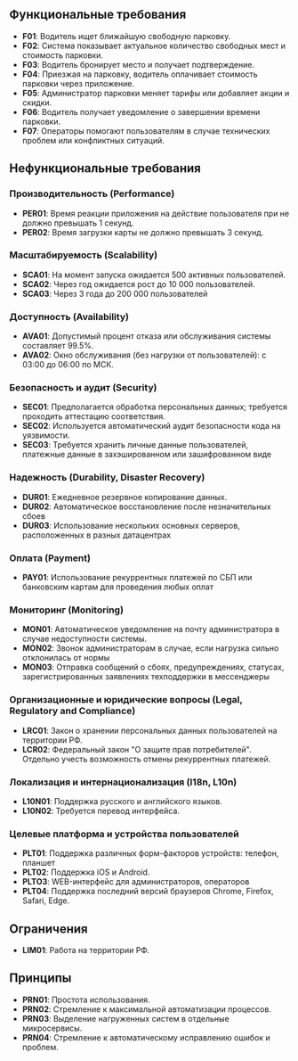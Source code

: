 ## Функциональные требования
- **F01**: Водитель ищет ближайшую свободную парковку.
- **F02**: Система показывает актуальное количество свободных мест и стоимость парковки.
- **F03**: Водитель бронирует место и получает подтверждение.
- **F04**: Приезжая на парковку, водитель оплачивает стоимость парковки через приложение.
- **F05**: Администратор парковки меняет тарифы или добавляет акции и скидки.
- **F06**: Водитель получает уведомление о завершении времени парковки.
- **F07**: Операторы помогают пользователям в случае технических проблем или конфликтных ситуаций.

## Нефункциональные требования

### Производительность (Performance)

- **PER01**: Время реакции приложения на действие пользователя при не должно превышать 1 секунд.
- **PER02**: Время загрузки карты не должно превышать 3 секунд.

### Масштабируемость (Scalability)

- **SCA01**: На момент запуска ожидается 500 активных пользователей.
- **SCA02**: Через год ожидается рост до 10 000 пользователей.
- **SCA03**: Через 3 года до 200 000 пользователей

### Доступность (Availability)

- **AVA01**: Допустимый процент отказа или обслуживания системы составляет 99.5%.
- **AVA02**: Окно обслуживания (без нагрузки от пользователей): с 03:00 до 06:00 по МСК.

### Безопасность и аудит (Security)

- **SEC01**: Предполагается обработка персональных данных; требуется проходить аттестацию соответствия.
- **SEC02**: Используется автоматический аудит безопасности кода на уязвимости.
- **SEC03**: Требуется хранить личные данные пользователей, платежные данные в захэшированном или зашифрованном виде


### Надежность (Durability, Disaster Recovery)

- **DUR01**: Ежедневное резервное копирование данных.
- **DUR02**: Автоматическое восстановление после незначительных сбоев
- **DUR03**: Использование нескольких основных серверов, расположенных в разных датацентрах

### Оплата (Payment)
- **PAY01**: Использование рекуррентных платежей по СБП или банковским картам для проведения любых оплат

### Мониторинг (Monitoring)

- **MON01**: Автоматическое уведомление на почту администратора в случае недоступности системы.
- **MON02**: Звонок администраторам в случае, если нагрузка сильно отклонилась от нормы
- **MON03**: Отправка сообщений о сбоях, предупреждениях, статусах, зарегистрированных заявлениях техподдержки в мессенджеры

### Организационные и юридические вопросы (Legal, Regulatory and Compliance)

- **LRC01**: Закон о хранении персональных данных пользователей на территории РФ.
- **LCR02**: Федеральный закон "О защите прав потребителей". Отдельно учесть возможность отмены рекуррентных платежей.

### Локализация и интернационализация (I18n, L10n)

- **L10N01**: Поддержка русского и английского языков.
- **L10N02**: Требуется перевод интерфейса.

### Целевые платформа и устройства пользователей

- **PLT01**: Поддержка различных форм-факторов устройств: телефон, планшет
- **PLT02**: Поддержка iOS и Android.
- **PLTO3**: WEB-интерфейс для администраторов, операторов
- **PLT04**: Поддержка последний версий браузеров Chrome, Firefox, Safari, Edge.

## Ограничения

- **LIM01**: Работа на территории РФ.

## Принципы

- **PRN01**: Простота использования.
- **PRN02**: Стремление к максимальной автоматизации процессов.
- **PRN03**: Выделение нагруженных систем в отдельные микросервисы.
- **PRN04**: Стремление к автоматическому исправлению ошибок и проблем.




